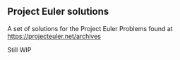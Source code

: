 ## Project Euler solutions

A set of solutions for the Project Euler Problems found at https://projecteuler.net/archives

Still WIP


